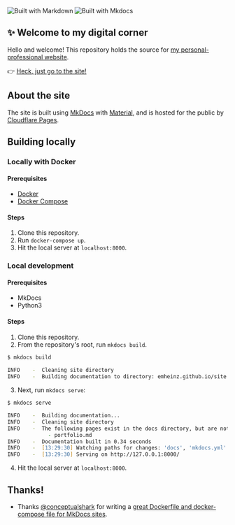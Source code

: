 ![Built with Markdown](https://img.shields.io/badge/Markdown-blue) ![Built with Mkdocs](https://img.shields.io/badge/Mkdocs-red)

## ✨ Welcome to my digital corner

Hello and welcome! This repository holds the source for [my personal-professional website](https://emlikethedash.pages.dev).

👉 [Heck, just go to the site!](https://emlikethedash.pages.dev)

## About the site

The site is built using [MkDocs](https://www.mkdocs.org) with [Material](https://squidfunk.github.io/mkdocs-material/), and is hosted for the public by [Cloudflare Pages](https://pages.cloudflare.com/).

## Building locally

### Locally with Docker

#### Prerequisites

- [Docker](https://www.docker.com/)
- [Docker Compose](https://docs.docker.com/compose/)

#### Steps

1. Clone this repository.
1. Run `docker-compose up`.
1. Hit the local server at `localhost:8000`.

### Local development

#### Prerequisites

- MkDocs
- Python3

#### Steps

1. Clone this repository.
2. From the repository's root, run `mkdocs build`.
  ```zsh
  $ mkdocs build
    
  INFO    -  Cleaning site directory
  INFO    -  Building documentation to directory: emheinz.github.io/site
  ```
3. Next, run `mkdocs serve`:
  ```zsh
  $ mkdocs serve
  
  INFO    -  Building documentation...
  INFO    -  Cleaning site directory
  INFO    -  The following pages exist in the docs directory, but are not included in the "nav" configuration:
               - portfolio.md
  INFO    -  Documentation built in 0.34 seconds
  INFO    -  [13:29:30] Watching paths for changes: 'docs', 'mkdocs.yml'
  INFO    -  [13:29:30] Serving on http://127.0.0.1:8000/
  ```
4. Hit the local server at `localhost:8000`.

## Thanks!

- Thanks [@conceptualshark](https://github.com/conceptualshark) for writing a [great Dockerfile and docker-compose file for MkDocs sites](https://github.com/conceptualshark/conceptualshark.github.io/tree/main).
